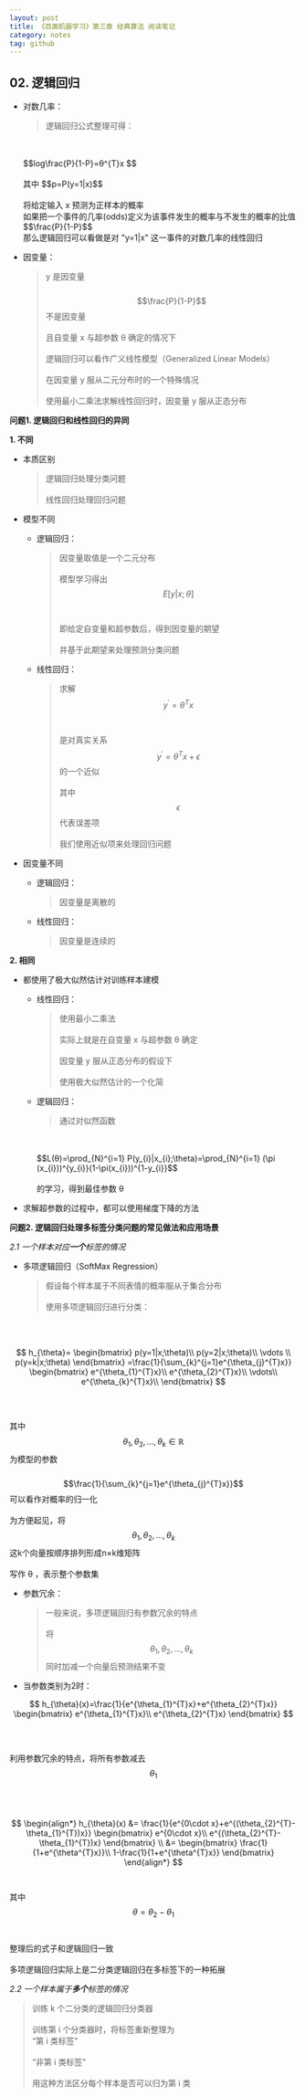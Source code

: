 ```yaml
---
layout: post
title: 《百面机器学习》第三章 经典算法 阅读笔记
category: notes
tag: github
---
```


## 02. 逻辑回归  

- 对数几率：  
	
	>逻辑回归公式整理可得：  
	<br>
	<br>$$log\frac{P}{1-P}=θ^{T}x $$  
	<br>
	<br>其中 $$p=P(y=1|x)$$  
	<br>
	<br>将给定输入 x 预测为正样本的概率  
	<br>如果把一个事件的几率(odds)定义为该事件发生的概率与不发生的概率的比值$$\frac{P}{1-P}$$  
	<br>那么逻辑回归可以看做是对 "y=1|x" 这一事件的对数几率的线性回归  

- 因变量：  
	
	>y 是因变量  
	<br>$$\frac{P}{1-P}$$不是因变量  
	<br>且自变量 x 与超参数 θ 确定的情况下  
	<br>逻辑回归可以看作广义线性模型（Generalized Linear Models）  
	<br>在因变量 y 服从二元分布时的一个特殊情况  
	<br>使用最小二乘法求解线性回归时，因变量 y 服从正态分布  


**问题1. 逻辑回归和线性回归的异同**  

**1. 不同**  

* 本质区别  

	>逻辑回归处理分类问题  
	<br>线性回归处理回归问题  

* 模型不同  

	- 逻辑回归：  
		
		>因变量取值是一个二元分布  
		<br>模型学习得出 $$E[y|x;θ]$$  
		<br>即给定自变量和超参数后，得到因变量的期望  
		<br>并基于此期望来处理预测分类问题  
		
	- 线性回归：  
		
		>求解 $$y^{'}=θ^{T}x$$  
		<br>是对真实关系 $$y^{'}=θ^{T}x+\epsilon$$ 的一个近似  
		<br>其中 $$\epsilon$$ 代表误差项  
		<br>我们使用近似项来处理回归问题  

* 因变量不同  

	- 逻辑回归：  
		
		>因变量是离散的  

	- 线性回归：  
		
		>因变量是连续的  

**2. 相同**  

* 都使用了极大似然估计对训练样本建模  
	
	- 线性回归：  

		>使用最小二乘法  
		<br>实际上就是在自变量 x 与超参数 θ 确定  
		<br>因变量 y 服从正态分布的假设下  
		<br>使用极大似然估计的一个化简  
		
	- 逻辑回归：  
		
		>通过对似然函数  
		<br>
		<br>$$L(θ)=\prod_{N}^{i=1} P(y_{i}|x_{i};\theta)=\prod_{N}^{i=1} (\pi (x_{i}))^{y_{i}}(1-\pi(x_{i}))^{1-y_{i}}$$  
		<br>
		<br>的学习，得到最佳参数 θ  

* 求解超参数的过程中，都可以使用梯度下降的方法  

**问题2. 逻辑回归处理多标签分类问题的常见做法和应用场景**  

*2.1 一个样本对应**一个**标签的情况*  

* 多项逻辑回归（SoftMax Regression）  
	>假设每个样本属于不同表情的概率服从于集合分布  
	<br>使用多项逻辑回归进行分类：  
	<br>
	<br>
$$
h_{\theta}=
\begin{bmatrix}
p(y=1|x;\theta)\\ 
p(y=2|x;\theta)\\ 
\vdots \\
p(y=k|x;\theta)
\end{bmatrix}
=\frac{1}{\sum_{k}^{j=1}e^{\theta_{j}^{T}x}}
\begin{bmatrix} 
e^{\theta_{1}^{T}x}\\
e^{\theta_{2}^{T}x}\\
\vdots\\
e^{\theta_{k}^{T}x}\\
\end{bmatrix}
$$  
	<br>
	<br>其中 $$\theta_{1},\theta_{2},...,\theta_{k} \in \mathbb{R}$$ 为模型的参数  
	<br>$$\frac{1}{\sum_{k}^{j=1}e^{\theta_{j}^{T}x}}$$ 可以看作对概率的归一化  
	<br>为方便起见，将$${\theta_{1},\theta_{2},...,\theta_{k}}$$ 这k个向量按顺序排列形成n×k维矩阵  
	<br>写作 θ ，表示整个参数集  
	
* 参数冗余：  

	>一般来说，多项逻辑回归有参数冗余的特点  
	<br>将 $${\theta_{1},\theta_{2},...,\theta_{k}}$$ 同时加减一个向量后预测结果不变  
	
* 当参数类别为2时：  
	
	>  
$$
h_{\theta}(x)=\frac{1}{e^{\theta_{1}^{T}x}+e^{\theta_{2}^{T}x}}
\begin{bmatrix}
e^{\theta_{1}^{T}x}\\
e^{\theta_{2}^{T}x}
\end{bmatrix}
$$  
	<br>
	<br>利用参数冗余的特点，将所有参数减去 $$\theta_{1}$$  
	<br>
	<br>
$$
\begin{align*}
h_{\theta}(x)
&=
\frac{1}{e^{0\cdot x}+e^{(\theta_{2}^{T}-\theta_{1}^{T})x}}
\begin{bmatrix}
e^{0\cdot x}\\
e^{(\theta_{2}^{T}-\theta_{1}^{T})x}
\end{bmatrix}
\\
&=
\begin{bmatrix}
\frac{1}{1+e^{\theta^{T}x}}\\
1-\frac{1}{1+e^{\theta^{T}x}}
\end{bmatrix}
\end{align*}
$$
	<br>
	<br>其中 $$\theta=\theta_{2}-\theta_{1}$$  
	<br>整理后的式子和逻辑回归一致  
	<br>多项逻辑回归实际上是二分类逻辑回归在多标签下的一种拓展  

*2.2 一个样本属于**多个**标签的情况*  

>训练 k 个二分类的逻辑回归分类器  
<br>训练第 i 个分类器时，将标签重新整理为
<br>“第 i 类标签”  
<br>“非第 i 类标签”  
<br>用这种方法区分每个样本是否可以归为第 i 类  
